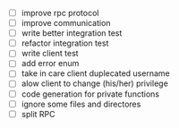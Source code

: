 - [ ] improve rpc protocol
- [ ] improve communication
- [ ] write better integration test
- [ ] refactor integration test
- [ ] write client test
- [ ] add error enum
- [ ] take in care client duplecated username
- [ ] alow client to change (his/her) privilege
- [ ] code generation for private functions 
- [ ] ignore some files and directores
- [ ] split RPC

